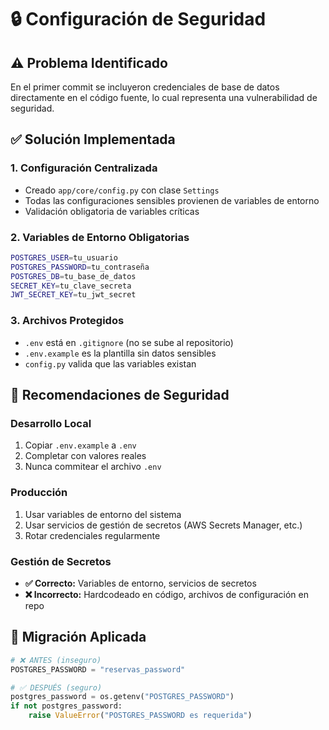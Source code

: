 # 🔒 Configuración de Seguridad

## ⚠️ Problema Identificado

En el primer commit se incluyeron credenciales de base de datos directamente en el código fuente, lo cual representa una vulnerabilidad de seguridad.

## ✅ Solución Implementada

### 1. Configuración Centralizada
- Creado `app/core/config.py` con clase `Settings`
- Todas las configuraciones sensibles provienen de variables de entorno
- Validación obligatoria de variables críticas

### 2. Variables de Entorno Obligatorias
```bash
POSTGRES_USER=tu_usuario
POSTGRES_PASSWORD=tu_contraseña  
POSTGRES_DB=tu_base_de_datos
SECRET_KEY=tu_clave_secreta
JWT_SECRET_KEY=tu_jwt_secret
```

### 3. Archivos Protegidos
- `.env` está en `.gitignore` (no se sube al repositorio)
- `.env.example` es la plantilla sin datos sensibles
- `config.py` valida que las variables existan

## 🚨 Recomendaciones de Seguridad

### Desarrollo Local
1. Copiar `.env.example` a `.env`
2. Completar con valores reales
3. Nunca commitear el archivo `.env`

### Producción
1. Usar variables de entorno del sistema
2. Usar servicios de gestión de secretos (AWS Secrets Manager, etc.)
3. Rotar credenciales regularmente

### Gestión de Secretos
- **✅ Correcto:** Variables de entorno, servicios de secretos
- **❌ Incorrecto:** Hardcodeado en código, archivos de configuración en repo

## 🔄 Migración Aplicada

```python
# ❌ ANTES (inseguro)
POSTGRES_PASSWORD = "reservas_password"

# ✅ DESPUÉS (seguro)  
postgres_password = os.getenv("POSTGRES_PASSWORD")
if not postgres_password:
    raise ValueError("POSTGRES_PASSWORD es requerida")
```
